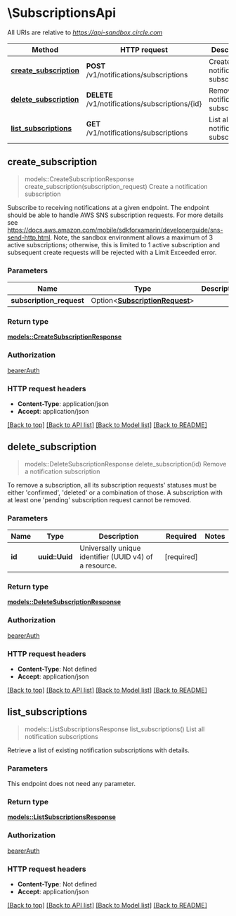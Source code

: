 # \SubscriptionsApi

All URIs are relative to *https://api-sandbox.circle.com*

Method | HTTP request | Description
------------- | ------------- | -------------
[**create_subscription**](SubscriptionsApi.md#create_subscription) | **POST** /v1/notifications/subscriptions | Create a notification subscription
[**delete_subscription**](SubscriptionsApi.md#delete_subscription) | **DELETE** /v1/notifications/subscriptions/{id} | Remove a notification subscription
[**list_subscriptions**](SubscriptionsApi.md#list_subscriptions) | **GET** /v1/notifications/subscriptions | List all notification subscriptions



## create_subscription

> models::CreateSubscriptionResponse create_subscription(subscription_request)
Create a notification subscription

Subscribe to receiving notifications at a given endpoint. The endpoint should be able to handle AWS SNS subscription requests. For more details see https://docs.aws.amazon.com/mobile/sdkforxamarin/developerguide/sns-send-http.html. Note, the sandbox environment allows a maximum of 3 active subscriptions; otherwise, this is limited to 1 active subscription and subsequent create requests will be rejected with a Limit Exceeded error. 

### Parameters


Name | Type | Description  | Required | Notes
------------- | ------------- | ------------- | ------------- | -------------
**subscription_request** | Option<[**SubscriptionRequest**](SubscriptionRequest.md)> |  |  |

### Return type

[**models::CreateSubscriptionResponse**](CreateSubscriptionResponse.md)

### Authorization

[bearerAuth](../README.md#bearerAuth)

### HTTP request headers

- **Content-Type**: application/json
- **Accept**: application/json

[[Back to top]](#) [[Back to API list]](../README.md#documentation-for-api-endpoints) [[Back to Model list]](../README.md#documentation-for-models) [[Back to README]](../README.md)


## delete_subscription

> models::DeleteSubscriptionResponse delete_subscription(id)
Remove a notification subscription

To remove a subscription, all its subscription requests' statuses must be either 'confirmed', 'deleted' or a combination of those. A subscription with at least one 'pending' subscription request cannot be removed.

### Parameters


Name | Type | Description  | Required | Notes
------------- | ------------- | ------------- | ------------- | -------------
**id** | **uuid::Uuid** | Universally unique identifier (UUID v4) of a resource. | [required] |

### Return type

[**models::DeleteSubscriptionResponse**](DeleteSubscriptionResponse.md)

### Authorization

[bearerAuth](../README.md#bearerAuth)

### HTTP request headers

- **Content-Type**: Not defined
- **Accept**: application/json

[[Back to top]](#) [[Back to API list]](../README.md#documentation-for-api-endpoints) [[Back to Model list]](../README.md#documentation-for-models) [[Back to README]](../README.md)


## list_subscriptions

> models::ListSubscriptionsResponse list_subscriptions()
List all notification subscriptions

Retrieve a list of existing notification subscriptions with details.

### Parameters

This endpoint does not need any parameter.

### Return type

[**models::ListSubscriptionsResponse**](ListSubscriptionsResponse.md)

### Authorization

[bearerAuth](../README.md#bearerAuth)

### HTTP request headers

- **Content-Type**: Not defined
- **Accept**: application/json

[[Back to top]](#) [[Back to API list]](../README.md#documentation-for-api-endpoints) [[Back to Model list]](../README.md#documentation-for-models) [[Back to README]](../README.md)

